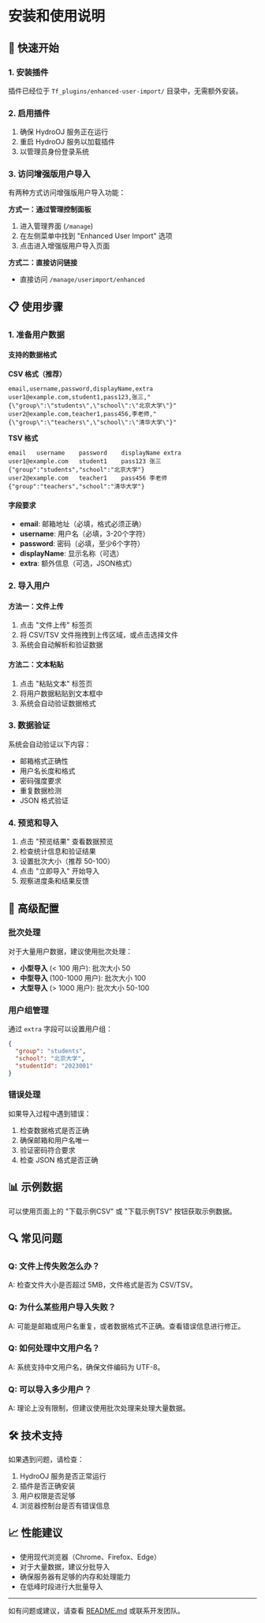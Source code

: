 # 安装和使用说明

## 🚀 快速开始

### 1. 安装插件

插件已经位于 `Tf_plugins/enhanced-user-import/` 目录中，无需额外安装。

### 2. 启用插件

1. 确保 HydroOJ 服务正在运行
2. 重启 HydroOJ 服务以加载插件
3. 以管理员身份登录系统

### 3. 访问增强版用户导入

有两种方式访问增强版用户导入功能：

**方式一：通过管理控制面板**
1. 进入管理界面 (`/manage`)
2. 在左侧菜单中找到 "Enhanced User Import" 选项
3. 点击进入增强版用户导入页面

**方式二：直接访问链接**
- 直接访问 `/manage/userimport/enhanced`

## 📋 使用步骤

### 1. 准备用户数据

#### 支持的数据格式

**CSV 格式（推荐）**
```csv
email,username,password,displayName,extra
user1@example.com,student1,pass123,张三,"{\"group\":\"students\",\"school\":\"北京大学\"}"
user2@example.com,teacher1,pass456,李老师,"{\"group\":\"teachers\",\"school\":\"清华大学\"}"
```

**TSV 格式**
```tsv
email	username	password	displayName	extra
user1@example.com	student1	pass123	张三	{"group":"students","school":"北京大学"}
user2@example.com	teacher1	pass456	李老师	{"group":"teachers","school":"清华大学"}
```

#### 字段要求

- **email**: 邮箱地址（必填，格式必须正确）
- **username**: 用户名（必填，3-20个字符）
- **password**: 密码（必填，至少6个字符）
- **displayName**: 显示名称（可选）
- **extra**: 额外信息（可选，JSON格式）

### 2. 导入用户

#### 方法一：文件上传
1. 点击 "文件上传" 标签页
2. 将 CSV/TSV 文件拖拽到上传区域，或点击选择文件
3. 系统会自动解析和验证数据

#### 方法二：文本粘贴
1. 点击 "粘贴文本" 标签页
2. 将用户数据粘贴到文本框中
3. 系统会自动验证数据格式

### 3. 数据验证

系统会自动验证以下内容：
- 邮箱格式正确性
- 用户名长度和格式
- 密码强度要求
- 重复数据检测
- JSON 格式验证

### 4. 预览和导入

1. 点击 "预览结果" 查看数据预览
2. 检查统计信息和验证结果
3. 设置批次大小（推荐 50-100）
4. 点击 "立即导入" 开始导入
5. 观察进度条和结果反馈

## 🔧 高级配置

### 批次处理

对于大量用户数据，建议使用批次处理：

- **小型导入** (< 100 用户): 批次大小 50
- **中型导入** (100-1000 用户): 批次大小 100
- **大型导入** (> 1000 用户): 批次大小 50-100

### 用户组管理

通过 `extra` 字段可以设置用户组：

```json
{
  "group": "students",
  "school": "北京大学",
  "studentId": "2023001"
}
```

### 错误处理

如果导入过程中遇到错误：

1. 检查数据格式是否正确
2. 确保邮箱和用户名唯一
3. 验证密码符合要求
4. 检查 JSON 格式是否正确

## 📊 示例数据

可以使用页面上的 "下载示例CSV" 或 "下载示例TSV" 按钮获取示例数据。

## 🔍 常见问题

### Q: 文件上传失败怎么办？
A: 检查文件大小是否超过 5MB，文件格式是否为 CSV/TSV。

### Q: 为什么某些用户导入失败？
A: 可能是邮箱或用户名重复，或者数据格式不正确。查看错误信息进行修正。

### Q: 如何处理中文用户名？
A: 系统支持中文用户名，确保文件编码为 UTF-8。

### Q: 可以导入多少用户？
A: 理论上没有限制，但建议使用批次处理来处理大量数据。

## 🛠️ 技术支持

如果遇到问题，请检查：

1. HydroOJ 服务是否正常运行
2. 插件是否正确安装
3. 用户权限是否足够
4. 浏览器控制台是否有错误信息

## 📈 性能建议

- 使用现代浏览器（Chrome、Firefox、Edge）
- 对于大量数据，建议分批导入
- 确保服务器有足够的内存和处理能力
- 在低峰时段进行大批量导入

---

如有问题或建议，请查看 [README.md](./README.md) 或联系开发团队。 